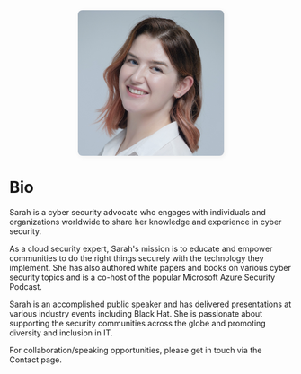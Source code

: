 <div style="display: flex; flex-direction: row-reverse; align-items: center; gap: 32px; flex-wrap: wrap;">
  <img src="/assets/img/sarah.jpg" alt="Sarah Young" style="max-width: 260px; width: 100%; height: auto; border-radius: 8px; box-shadow: 2px 2px 8px #eee; display: block; margin: 0 auto;">
</div>

# Bio

Sarah is a cyber security advocate who engages with individuals and organizations worldwide to share her knowledge and experience in cyber security. 

As a cloud security expert, Sarah's mission is to educate and empower communities to do the right things securely with the technology they implement. She has also authored white papers and books on various cyber security topics and is a co-host of the popular Microsoft Azure Security Podcast.

Sarah is an accomplished public speaker and has delivered presentations at various industry events including Black Hat. She is passionate about supporting the security communities across the globe and promoting diversity and inclusion in IT.

For collaboration/speaking opportunities, please get in touch via the Contact page.